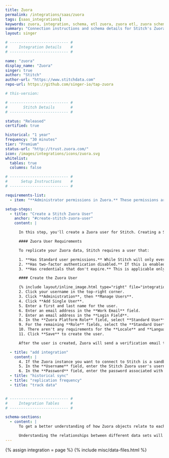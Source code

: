 ```yaml
---
title: Zuora
permalink: /integrations/saas/zuora
tags: [saas_integrations]
keywords: zuora, integration, schema, etl zuora, zuora etl, zuora schema
summary: "Connection instructions and schema details for Stitch's Zuora integration."
layout: singer

# -------------------------- #
#     Integration Details    #
# -------------------------- #

name: "zuora"
display_name: "Zuora"
singer: true
author: "Stitch"
author-url: "https://www.stitchdata.com"
repo-url: https://github.com/singer-io/tap-zuora

# this-version: 

# -------------------------- #
#       Stitch Details       #
# -------------------------- #

status: "Released"
certified: true

historical: "1 year"
frequency: "30 minutes"
tier: "Premium"
status-url: "http://trust.zuora.com/"
icon: /images/integrations/icons/zuora.svg
whitelist:
  tables: true
  columns: false

# -------------------------- #
#      Setup Instructions    #
# -------------------------- #

requirements-list:
  - item: "**Administrator permissions in Zuora.** These permissions are required to create a Zuora user for Stitch."

setup-steps:
  - title: "Create a Stitch Zuora User"
    anchor: "#create-stitch-zuora-user"
    content: |

      In this step, you'll create a Zuora user for Stitch. Creating a Stitch-specific user will ensure that Stitch is distinguishable in any logs or audits.

      #### Zuora User Requirements

      To replicate your Zuora data, Stitch requires a user that:

      1. **Has Standard user permissions.** While Stitch will only ever read your data, these permissions are required to access certain objects in Zuora.
      2. **Has two-factor authentication disabled.** If this is enabled, connection and replication issues will occur after setup. Refer to the **Disable or Reset Two-Factor Authentication** section [in this Zuora documentation](https://knowledgecenter.zuora.com/CF_Users_and_Administrators/Two-Factor_Authentication) for help disabling this setting.
      3. **Has credentials that don't expire.** This is applicable only if your company enforces Password Expiration rules. If Stitch's Zuora credentials expire, connection issues may arise. [Refer to this Zuora support article for a workaround](https://knowledgecenter.zuora.com/kb/How_do_I_prevent_my_API_user_login_from_expiring%3F).

      #### Create the Zuora User

      {% include layout/inline_image.html type="right" file="integrations/zuora-user-setup.png" alt="Zuora user permissions" max-width="400px" %}1. Sign into your Zuora account, if you haven't already.
      2. Click your username in the top-right corner.
      3. Click **Administration**, then **Manage Users**.
      4. Click **Add Single User**.
      5. Enter a first and last name for the user.
      6. Enter an email address in the **Work Email** field.
      7. Enter an email address in the **Login Field**.
      8. In the **Zuora Platform Role** field, select **Standard User**.
      9. For the remaining **Role** fields, select the **Standard User** option.
      10. There aren't any requirements for the **Locale** and **Language** fields - leave them as the defaults.
      11. Click **Save** to create the user.

      After the user is created, Zuora will send a verification email to the email address in the **Work Email** field. Complete the verification and set a password for the Stitch user before moving on to the next step.

  - title: "add integration"
    content: |
      4. If the Zuora instance you want to connect to Stitch is a sandbox, check the **Connect to a Sandbox Environment** checkbox.
      5. In the **Username** field, enter the Stitch Zuora user's username. This is the email address that was in the **Login Name** field when you created the user.
      6. In the **Password** field, enter the password associated with the Stitch Zuora user.
  - title: "historical sync"
  - title: "replication frequency"
  - title: "track data"


# -------------------------- #
#     Integration Tables     #
# -------------------------- #

schema-sections:
  - content: |
      To get a better understanding of how Zuora objects relate to each other, check out [Zuora's Entity Relationship Diagram](http://knowledgecenter.zuora.com/BC_Developers/SOAP_API/E0_API_Object_Relationships). 

      Understanding the relationships between different data sets will allow you to perform more in-depth and complex analyses.
---
```

{% assign integration = page %}
{% include misc/data-files.html %}